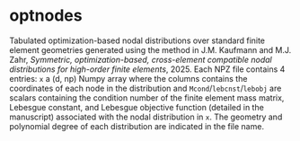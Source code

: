 # optnodes
Tabulated optimization-based nodal distributions over standard finite element geometries generated using the method in J.M. Kaufmann and M.J. Zahr, *Symmetric, optimization-based, cross-element compatible nodal distributions for high-order finite elements*, 2025. Each NPZ file contains 4 entries: `x` a (d, np) Numpy array where the columns contains the coordinates of each node in the distribution and `Mcond`/`lebcnst`/`lebobj` are scalars containing the condition number of the finite element mass matrix, Lebesgue constant, and Lebesgue objective function (detailed in the manuscript) associated with the nodal distribution in `x`. The geometry and polynomial degree of each distribution are indicated in the file name.
